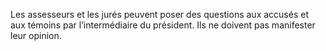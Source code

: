 Les assesseurs et les jurés peuvent poser des questions aux accusés et aux témoins par l’intermédiaire du président. Ils ne doivent pas manifester leur opinion.